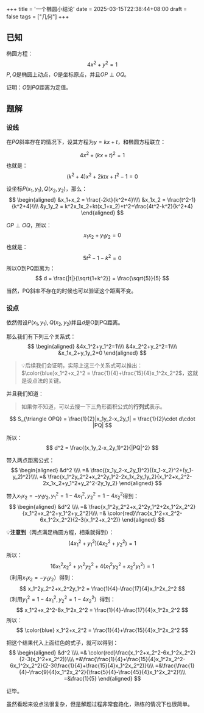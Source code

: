 +++
title = '一个椭圆小结论'
date = 2025-03-15T22:38:44+08:00
draft = false
tags = ["几何"]
+++

## 已知

椭圆方程：
$$
4x^2+y^2=1
$$
$P,Q$是椭圆上动点，$O$是坐标原点，并且$OP\perp OQ$。

证明：$O$到$PQ$距离为定值。
<!--more-->

## 题解

### 设线

在$PQ$斜率存在的情况下，设其方程为$y=kx+t$，和椭圆方程联立：

$$
4x^2 + (kx+t)^2 = 1
$$
也就是：
$$
(k^2+4)x^2+2ktx+t^2-1=0
$$

设坐标$P(x_1,y_1),Q(x_2,y_2)$，那么：
$$
\begin{aligned}
&x_1+x_2 = \frac{-2kt}{k^2+4}\\\\
&x_1x_2 = \frac{t^2-1}{k^2+4}\\\\
&y_1y_2 = k^2x_1x_2+kt(x_1+x_2)+t^2=\frac{4t^2-k^2}{k^2+4}
\end{aligned}
$$

$OP\perp OQ$，所以：
$$
x_1x_2+y_1y_2=0
$$
也就是：
$$
5t^2-1-k^2=0
$$
所以O到PQ距离为：
$$
d = \frac{|t|}{\sqrt{1+k^2}} = \frac{\sqrt{5}}{5}
$$

当然，PQ斜率不存在的时候也可以验证这个距离不变。

### 设点

依然假设$P(x_1,y_1),Q(x_2,y_2)$并且$d$是O到PQ距离。

那么我们有下列三个关系式：
$$
\begin{aligned}
&4x_1^2+y_1^2=1\\\\
&4x_2^2+y_2^2=1\\\\
&x_1x_2+y_1y_2=0
\end{aligned}
$$

> 💡后续我们会证明，实际上这三个关系式可以推出：$\color{blue}x_1^2+x_2^2 = \frac{1}{4}+\frac{15}{4}x_1^2x_2^2$，这就是设点法的关键。

并且我们知道：

> 如果你不知道，可以去搜一下三角形面积公式的**行列式**表示。

$$
S_{\triangle OPQ} = \frac{1}{2}|x_1y_2-x_2y_1| = \frac{1}{2}\cdot d\cdot |PQ|
$$

所以：
$$
d^2 = \frac{(x_1y_2-x_2y_1)^2}{|PQ|^2}
$$

带入两点距离公式：
$$
\begin{aligned}
&d^2 \\\\
=& \frac{(x_1y_2-x_2y_1)^2}{(x_1-x_2)^2+(y_1-y_2)^2}\\\\
=& \frac{x_1^2y_2^2+x_2^2y_1^2-2x_1x_2y_1y_2}{x_1^2+x_2^2-2x_1x_2+y_1^2+y_2^2-2y_1y_2}
\end{aligned}
$$

带入$x_1x_2= -y_1y_2,y_1^2=1-4x_1^2,y_2^2=1-4x_2^2$得到：
$$
\begin{aligned}
&d^2 \\\\
=& \frac{x_1^2y_2^2+x_2^2y_1^2+2x_1^2x_2^2}{x_1^2+x_2^2+y_1^2+y_2^2}\\\\
=& \color{red}\frac{x_1^2+x_2^2-6x_1^2x_2^2}{2-3(x_1^2+x_2^2)}
\end{aligned}
$$

💡**注意到**（两点满足椭圆方程，相乘就得到）：
$$
(4x_1^2+y_1^2)(4x_2^2+y_2^2)=1
$$
所以：
$$
16x_1^2x_2^2+y_1^2y_2^2 + 4(x_1^2y_2^2+x_2^2y_1^2)=1
$$
（利用$x_1x_2= -y_1y_2$）得到：
$$
x_1^2y_2^2+x_2^2y_1^2 = \frac{1}{4}-\frac{17}{4}x_1^2x_2^2
$$
（利用$y_1^2=1-4x_1^2,y_2^2=1-4x_2^2$）得到：
$$
x_1^2+x_2^2-8x_1^2x_2^2 = \frac{1}{4}-\frac{17}{4}x_1^2x_2^2
$$
所以：
$$
\color{blue} x_1^2+x_2^2 = \frac{1}{4}+\frac{15}{4}x_1^2x_2^2
$$

把这个结果代入上面红色的式子，就可以得到：
$$
\begin{aligned}
&d^2 \\\\
=& \color{red}\frac{x_1^2+x_2^2-6x_1^2x_2^2}{2-3(x_1^2+x_2^2)}\\\\
=&\frac{\frac{1}{4}+\frac{15}{4}x_1^2x_2^2-6x_1^2x_2^2}{2-3(\frac{1}{4}+\frac{15}{4}x_1^2x_2^2)}\\\\
=&\frac{\frac{1}{4}-\frac{9}{4}x_1^2x_2^2}{\frac{5}{4}-\frac{45}{4}x_1^2x_2^2}\\\\
=&\frac{1}{5}
\end{aligned}
$$

证毕。

虽然看起来设点法很复杂，但是解题过程非常套路化，熟练的情况下也很简单。
